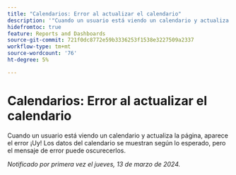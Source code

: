 ```yaml
---
title: "Calendarios: Error al actualizar el calendario"
description: '"Cuando un usuario está viendo un calendario y actualiza la página, aparece un error ¡Uy! Los datos del calendario se muestran según lo esperado, pero el mensaje de error puede oscurecerlos".'
hidefromtoc: true
feature: Reports and Dashboards
source-git-commit: 721f0dc8772e59b3336253f1538e3227509a2337
workflow-type: tm+mt
source-wordcount: '76'
ht-degree: 5%

---
```



# Calendarios: Error al actualizar el calendario

Cuando un usuario está viendo un calendario y actualiza la página, aparece el error ¡Uy! Los datos del calendario se muestran según lo esperado, pero el mensaje de error puede oscurecerlos.

_Notificado por primera vez el jueves, 13 de marzo de 2024._
